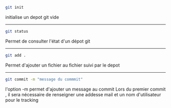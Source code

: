 ``` bash
git init
``` 
initialise un depot git vide

**********************

``` bash
git status
```
Permet de consulter l'état d'un dépot git

**********************

``` bash
git add .
``` 
Permet d'ajouter un fichier au fichier suivi par le depot

**********************

``` bash
git commit -m "message du commmit"
```
l'option -m permet d'ajouter un message au commit
Lors du premier commit , il sera nécessaire de renseigner une addesse mail et un nom d'utilisateur pour le tracking